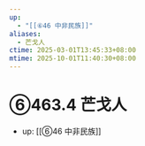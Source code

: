 ```yaml
---
up:
  - "[[⑥46 中非民族]]"
aliases:
  - 芒戈人
ctime: 2025-03-01T13:45:33+08:00
mtime: 2025-10-01T11:40:30+08:00
---
```


# ⑥463.4 芒戈人

- up: [[⑥46 中非民族]]
